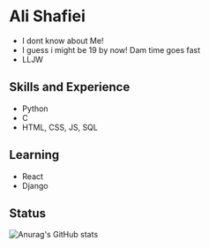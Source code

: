 # Ali Shafiei

* I dont know about Me!
* I guess i might be 19 by now! Dam time goes fast
* LLJW 
 
## Skills and Experience
* Python
* C 
* HTML, CSS, JS, SQL

## Learning 
* React 
* Django

## Status
![Anurag's GitHub stats](https://github-readme-stats.vercel.app/api?username=969ali969&theme=radical)
